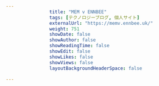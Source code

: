 ---
                title: "MEM v ENNBEE"
                tags: [テクノロジーブログ, 個人サイト]
                externalUrl: "https://memv.ennbee.uk/"
                weight: 751
                showDate: false
                showAuthor: false
                showReadingTime: false
                showEdit: false
                showLikes: false
                showViews: false
                layoutBackgroundHeaderSpace: false
                ---

